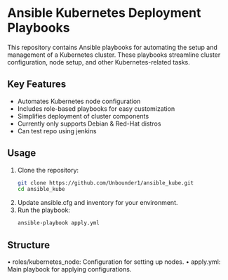 # Ansible Kubernetes Deployment Playbooks

This repository contains Ansible playbooks for automating the setup and management of a Kubernetes cluster. These playbooks streamline cluster configuration, node setup, and other Kubernetes-related tasks.

## Key Features
- Automates Kubernetes node configuration
- Includes role-based playbooks for easy customization
- Simplifies deployment of cluster components
- Currently only supports Debian & Red-Hat distros
- Can test repo using jenkins

## Usage

1. Clone the repository:
   ```bash
   git clone https://github.com/Unbounder1/ansible_kube.git
   cd ansible_kube
2.	Update ansible.cfg and inventory for your environment.
3.	Run the playbook:
    ```bash
    ansible-playbook apply.yml
    ```

## Structure

•	roles/kubernetes_node: Configuration for setting up nodes.
•	apply.yml: Main playbook for applying configurations.